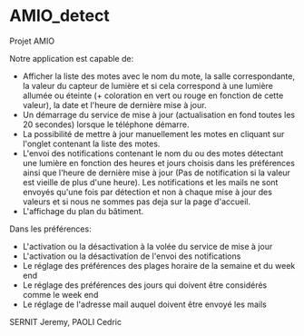 # AMIO_detect
Projet AMIO

Notre application est capable de:
- Afficher la liste des motes avec le nom du mote, la salle correspondante, la valeur du capteur de lumière et si cela correspond à une lumière allumée ou éteinte (+ coloration en vert ou rouge en fonction de cette valeur), la date et l'heure de dernière mise à jour.
- Un démarrage du service de mise à jour (actualisation en fond toutes les 20 secondes) lorsque le téléphone démarre.
- La possibilité de mettre à jour manuellement les motes en cliquant sur l'onglet contenant la liste des motes.
- L'envoi des notifications contenant le nom du ou des motes détectant une lumière en fonction des heures et jours choisis dans les préférences ainsi que l'heure de dernière mise à jour (Pas de notification si la valeur est vieille de plus d'une heure). Les notifications et les mails ne sont envoyés qu'une fois par détection et non à chaque mise à jour des valeurs et si nous ne sommes pas deja sur la page d'accueil.
- L'affichage du plan du bâtiment.

Dans les préférences:
- L'activation ou la désactivation à la volée du service de mise à jour
- L'activation ou la désactivation de l'envoi des notifications
- Le réglage des préférences des plages horaire de la semaine et du week end
- Le réglage des préférences des jours qui doivent être considérés comme le week end
- Le réglage de l'adresse mail auquel doivent être envoyé les mails

SERNIT Jeremy, PAOLI Cedric
